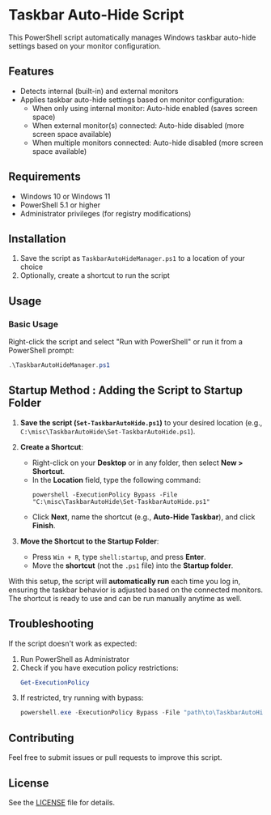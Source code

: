 # Taskbar Auto-Hide Script

This PowerShell script automatically manages Windows taskbar auto-hide settings based on your monitor configuration.

## Features

- Detects internal (built-in) and external monitors
- Applies taskbar auto-hide settings based on monitor configuration:
  - When only using internal monitor: Auto-hide enabled (saves screen space)
  - When external monitor(s) connected: Auto-hide disabled (more screen space available)
  - When multiple monitors connected: Auto-hide disabled (more screen space available)

## Requirements

- Windows 10 or Windows 11
- PowerShell 5.1 or higher
- Administrator privileges (for registry modifications)

## Installation

1. Save the script as `TaskbarAutoHideManager.ps1` to a location of your choice
2. Optionally, create a shortcut to run the script

## Usage

### Basic Usage

Right-click the script and select "Run with PowerShell" or run it from a PowerShell prompt:

```powershell
.\TaskbarAutoHideManager.ps1
```

## Startup Method : Adding the Script to Startup Folder

1. **Save the script (`Set-TaskbarAutoHide.ps1`)** to your desired location (e.g., `C:\misc\TaskbarAutoHide\Set-TaskbarAutoHide.ps1`).

2. **Create a Shortcut**:
   - Right-click on your **Desktop** or in any folder, then select **New > Shortcut**.
   - In the **Location** field, type the following command:
     ```
     powershell -ExecutionPolicy Bypass -File "C:\misc\TaskbarAutoHide\Set-TaskbarAutoHide.ps1"
     ```
   - Click **Next**, name the shortcut (e.g., **Auto-Hide Taskbar**), and click **Finish**.

3. **Move the Shortcut to the Startup Folder**:
   - Press `Win + R`, type `shell:startup`, and press **Enter**.
   - Move the **shortcut** (not the `.ps1` file) into the **Startup folder**.

With this setup, the script will **automatically run** each time you log in, ensuring the taskbar behavior is adjusted based on the connected monitors. The shortcut is ready to use and can be run manually anytime as well.


## Troubleshooting

If the script doesn't work as expected:

1. Run PowerShell as Administrator
2. Check if you have execution policy restrictions:
   ```powershell
   Get-ExecutionPolicy
   ```
3. If restricted, try running with bypass:
   ```powershell
   powershell.exe -ExecutionPolicy Bypass -File "path\to\TaskbarAutoHideManager.ps1"
   ```

## Contributing

Feel free to submit issues or pull requests to improve this script.

## License

See the [LICENSE](LICENSE) file for details.


